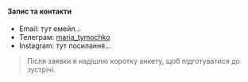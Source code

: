 #### Запис та контакти

- Email: тут емейл...
- Телеграм: [maria_tymochko](https://t.me/maria_tymochko)
- Instagram: тут посилання...

> Після заявки я надішлю коротку анкету, щоб підготуватися до зустрічі.


